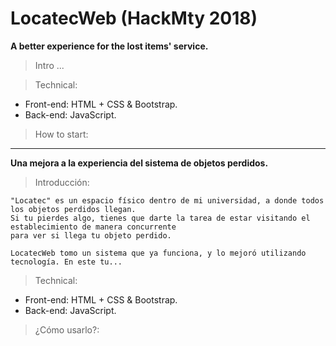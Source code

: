 # LocatecWeb (HackMty 2018)

**A better experience for the lost items' service.**

> Intro
...

> Technical:
- Front-end: HTML + CSS & Bootstrap.
- Back-end: JavaScript.

> How to start:
---
**Una mejora a la experiencia del sistema de objetos perdidos.**

> Introducción:
```
"Locatec" es un espacio físico dentro de mi universidad, a donde todos los objetos perdidos llegan. 
Si tu pierdes algo, tienes que darte la tarea de estar visitando el establecimiento de manera concurrente
para ver si llega tu objeto perdido.

LocatecWeb tomo un sistema que ya funciona, y lo mejoró utilizando tecnología. En este tu...
```

> Technical:
- Front-end: HTML + CSS & Bootstrap.
- Back-end: JavaScript.

> ¿Cómo usarlo?:



